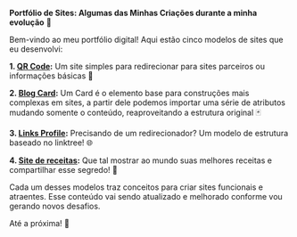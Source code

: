 **Portfólio de Sites: Algumas das Minhas Criações durante a minha evolução** 🌟

Bem-vindo ao meu portfólio digital! Aqui estão cinco modelos de sites que eu desenvolvi:

**1. [QR Code](https://raphaelcarvalh.github.io/QrCodePage/):**
Um site simples para redirecionar para sites parceiros ou informações básicas 📱

**2. [Blog Card](https://raphaelcarvalh.github.io/BlogCard/):**
Um Card é o elemento base para construções mais complexas em sites, a partir dele podemos importar uma série de atributos mudando somente o conteúdo, reaproveitando a estrutura original 🃏

**3. [Links Profile](https://raphaelcarvalh.github.io/SocialLinksProfile/):**
Precisando de um redirecionador? Um modelo de estrutura baseado no linktree! 🌐

**4. [Site de receitas](https://raphaelcarvalh.github.io/RecipePage/):**
Que tal mostrar ao mundo suas melhores receitas e compartilhar esse segredo! 🍳

Cada um desses modelos traz conceitos para criar sites funcionais e atraentes. Esse conteúdo vai sendo atualizado e melhorado conforme vou gerando novos desafios.

Até a próxima! 🚀
